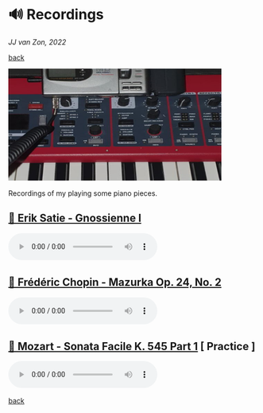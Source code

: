 🔊 Recordings
==============

*JJ van Zon, 2022*

[back](./README.md)

<div style="width=700px; overflow: hidden;">
    <img src="resources/preview-mini-disk-recorder-detail.png" style="height:300px; width:700px; margin:-75px 0 0 -75px" />
</div>

Recordings of my playing some piano pieces.

[🦉 Erik Satie - Gnossienne Ⅰ](satie-gnossienne-1/README.md)
------------------------------------------------------------

<audio controls>
  <source src="satie-gnossienne-1/recording/satie-gnossienne-1-recording-320-kbps.mp3" type="audio/mpeg">
  Your browser does not support the audio element. <a href="satie-gnossienne-1/recording/satie-gnossienne-1-recording-320-kbps.mp3" download>Download file</a>
</audio>

[💃 Frédéric Chopin - Mazurka Op. 24, No. 2](chopin-mazurka-op-24-no-2/README.md)
---------------------------------------------------------------------------------

<audio controls>
  <source src="chopin-mazurka-op-24-no-2/recording/chopin-mazurka-op-24-no-2-recording-320kbps.mp3" type="audio/mpeg">
  Your browser does not support the audio element. <a href="chopin-mazurka-op-24-no-2/recording/chopin-mazurka-op-24-no-2-recording-320kbps.mp3" download>Download file</a>
</audio>

[🗿 Mozart - Sonata Facile K. 545 Part 1](mozart-sonata-facile-part-1/README.md) [ Practice ]
------------------------------------------------------------------------------------------

<audio controls>
  <source src="mozart-sonata-facile-part-1/recording/mozart-sonata-facile-part-1-2nd-half-recording-320kbps.mp3" type="audio/mpeg">
  Your browser does not support the audio element. <a href="mozart-sonata-facile-part-1/recording/mozart-sonata-facile-part-1-2nd-half-recording-320kbps.mp3" download>Download file</a>
</audio>

[back](./README.md)